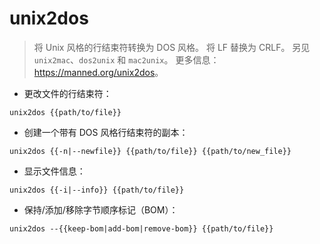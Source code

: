 # unix2dos

> 将 Unix 风格的行结束符转换为 DOS 风格。
> 将 LF 替换为 CRLF。
> 另见 `unix2mac`、`dos2unix` 和 `mac2unix`。
> 更多信息：<https://manned.org/unix2dos>。

- 更改文件的行结束符：

`unix2dos {{path/to/file}}`

- 创建一个带有 DOS 风格行结束符的副本：

`unix2dos {{-n|--newfile}} {{path/to/file}} {{path/to/new_file}}`

- 显示文件信息：

`unix2dos {{-i|--info}} {{path/to/file}}`

- 保持/添加/移除字节顺序标记（BOM）：

`unix2dos --{{keep-bom|add-bom|remove-bom}} {{path/to/file}}`
